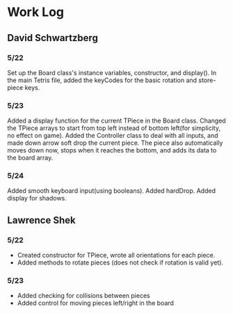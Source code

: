 # Work Log

## David Schwartzberg

### 5/22

Set up the Board class's instance variables, constructor, and display(). 
In the main Tetris file, added the keyCodes for the basic rotation and store-piece keys.

### 5/23

Added a display function for the current TPiece in the Board class. 
Changed the TPiece arrays to start from top left instead of bottom left(for simplicity, no effect on game).
Added the Controller class to deal with all inputs, and made down arrow soft drop the current piece. 
The piece also automatically moves down now, stops when it reaches the bottom, and adds its data to the board array.

### 5/24

Added smooth keyboard input(using booleans).
Added hardDrop. 
Added display for shadows.

## Lawrence Shek

### 5/22

- Created constructor for TPiece, wrote all orientations for each piece. 
- Added methods to rotate pieces (does not check if rotation is valid yet).  

### 5/23

- Added checking for collisions between pieces
- Added control for moving pieces left/right in the board

